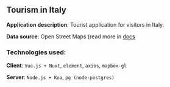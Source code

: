 ## Tourism in Italy

**Application description**: Tourist application for visitors in Italy.

**Data source**: Open Street Maps (read more in [docs](docs/documentation.md)

### Technologies used: 
**Client**: `Vue.js + Nuxt`, `element`, `axios`, `mapbox-gl`

**Server**: `Node.js + Koa`, `pg (node-postgres)`
